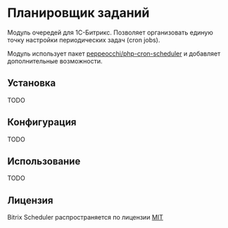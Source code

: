 # Планировщик заданий

Модуль очередей для 1С-Битрикс. Позволяет организовать единую точку настройки периодических задач (cron jobs).

Модуль использует пакет [peppeocchi/php-cron-scheduler](https://packagist.org/packages/peppeocchi/php-cron-scheduler) и добавляет дополнительные возможности.

## Установка

TODO

## Конфигурация

TODO

## Использование

TODO

## Лицензия

Bitrix Scheduler распространяется по лицензии [MIT](LICENSE)
